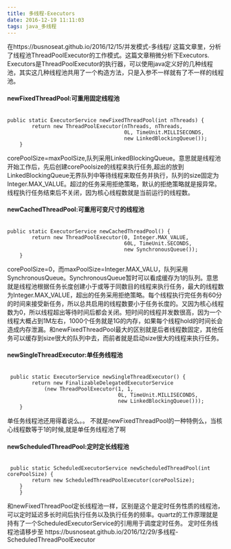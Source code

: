 ```yaml
---
title: 多线程-Executors
date: 2016-12-19 11:11:03
tags: java_多线程
---
```

在https://busnoseat.github.io/2016/12/15/并发模式-多线程/  这篇文章里，分析了线程池ThreadPoolExecutor的工作模式。这篇文章稍微分析下Executors.
Executors是ThreadPoolExecutor的执行器，可以使用java定义好的几种线程池，其实这几种线程池共用了一个构造方法，只是入参不一样就有了不一样的线程池。

<h4>newFixedThreadPool:可重用固定线程池</h4>
<pre> 
<code>public static ExecutorService newFixedThreadPool(int nThreads) {
        return new ThreadPoolExecutor(nThreads, nThreads,
                                      0L, TimeUnit.MILLISECONDS,
                                      new LinkedBlockingQueue<Runnable>());
    }</code>
</pre>
<!--more-->
corePoolSize=maxPoolSize,队列采用LinkedBlockingQueue。意思就是线程池开始工作后，先后创建corePoolsize的线程来执行任务,超出的放到LinkedBlockingQueue无界队列中等待线程来取任务并执行，队列的size固定为Integer.MAX_VALUE。超过的任务采用拒绝策略，默认的拒绝策略就是报异常。线程执行任务结束后不关闭，因为核心线程数就是当前运行的线程数。
<br>
<h4>newCachedThreadPool:可重用可变尺寸的线程池</h4>
<pre> 
<code>public static ExecutorService newCachedThreadPool() {
        return new ThreadPoolExecutor(0, Integer.MAX_VALUE,
                                      60L, TimeUnit.SECONDS,
                                      new SynchronousQueue<Runnable>());
    }</code>
</pre>
corePoolSize=0，而maxPoolSize=Integer.MAX_VALU，队列采用SynchronousQueue。SynchronousQueue暂时可以看成缓存为1的队列。意思就是线程池根据任务长度创建小于或等于同数目的线程来执行任务，最大的线程数为Integer.MAX_VALUE，超出的任务采用拒绝策略。每个线程执行完任务有60分的时间来接受新任务，所以总共启用的线程数要小于任务长度的。又因为核心线程数为0，所以线程超出等待时间后都会关闭。短时间的线程并发数很高，因为一个线程大概占到1M左右，1000个任务就是1G的内存，如果每个线程hold的时间长会造成内存泄漏。和newFixedThreadPool最大的区别就是后者线程数固定，其他任务可以缓存到size很大的队列中去，而前者就是启动size很大的线程来执行任务。
<br>
<h4>newSingleThreadExecutor:单任务线程池</h4>
<pre> 
<code> public static ExecutorService newSingleThreadExecutor() {
        return new FinalizableDelegatedExecutorService
            (new ThreadPoolExecutor(1, 1,
                                    0L, TimeUnit.MILLISECONDS,
                                    new LinkedBlockingQueue<Runnable>()));
    }</code>
</pre>
单任务线程池还用得着说么。。  不就是newFixedThreadPool的一种特例么，当核心线程数等于1的时候,就是单任务线程池了啊
<br>
<h4>newScheduledThreadPool:定时定长线程池</h4>
<pre> 
<code> public static ScheduledExecutorService newScheduledThreadPool(int corePoolSize) {
        return new ScheduledThreadPoolExecutor(corePoolSize);
    }
    }</code>
</pre>
和newFixedThreadPool定长线程池一样，区别是这个是定时任务性质的线程池，可以定时延迟多长时间后执行任务以及执行任务的频率。quartz的工作原理就是持有了一个ScheduledExecutorService的引用用于调度定时任务。
定时任务线程池请移步至 https://busnoseat.github.io/2016/12/29/多线程-ScheduledThreadPoolExecutor


